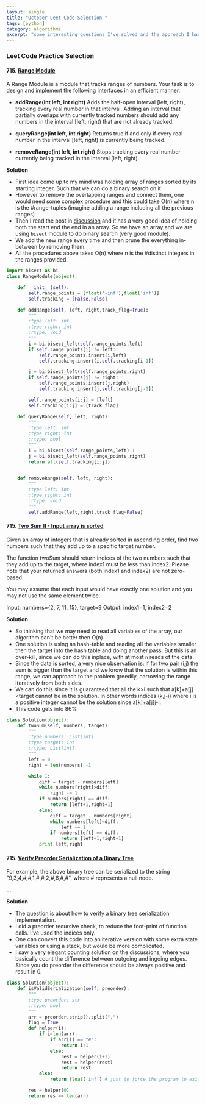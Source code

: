 ```yaml
---
layout: single
title: "October Leet Code Selection "
tags: [python]
category: algorithms
excerpt: "some interesting questions I've solved and the approach I had"
---
```


### Leet Code Practice Selection
####  715. [Range Module](https://leetcode.com/problems/range-module/description/)
A Range Module is a module that tracks ranges of numbers. Your task is to design and implement the following interfaces in an efficient manner.

- **addRange(int left, int right)** Adds the half-open interval [left, right), tracking every real number in that interval. Adding an interval that partially overlaps with currently tracked numbers should add any numbers in the interval [left, right) that are not already tracked.

- **queryRange(int left, int right)** Returns true if and only if every real number in the interval [left, right) is currently being tracked.

- **removeRange(int left, int right)** Stops tracking every real number currently being tracked in the interval [left, right).

**Solution**
- First idea come up to my mind was holding array of ranges sorted by its starting integer. Such that we can do a binary search on it
- However to remove the overlapping ranges and connect them, one would need some complex procedure and this could take O(n) where n is the #range-tuples (imagine adding a range including all the previous ranges)
- Then I read the post in [discussion](https://discuss.leetcode.com/topic/108032/python) and it has a very good idea of holding both the start end the end in an array. So we have an array and we are using `bisect` module to do binary search (very good module).
- We add the new range every time and then prune the everything in-between by removing them.
- All the procedures above takes O(n) where n is the #distinct integers in the ranges provided.

```python
import bisect as bi
class RangeModule(object):

    def __init__(self):
        self.range_points = [float('-inf'),float('inf')]
        self.tracking = [False,False]

    def addRange(self, left, right,track_flag=True):
        """
        :type left: int
        :type right: int
        :rtype: void
        """
        i = bi.bisect_left(self.range_points,left)
        if self.range_points[i] != left:
            self.range_points.insert(i,left)
            self.tracking.insert(i,self.tracking[i-1])

        j = bi.bisect_left(self.range_points,right)
        if self.range_points[j] != right:
            self.range_points.insert(j,right)
            self.tracking.insert(j,self.tracking[j-1])

        self.range_points[i:j] = [left]
        self.tracking[i:j] = [track_flag]

    def queryRange(self, left, right):
        """
        :type left: int
        :type right: int
        :rtype: bool
        """
        i = bi.bisect(self.range_points,left)-1
        j = bi.bisect_left(self.range_points,right)
        return all(self.tracking[i:j])


    def removeRange(self, left, right):
        """
        :type left: int
        :type right: int
        :rtype: void
        """
        self.addRange(left,right,track_flag=False)
```

####  715. [Two Sum II - Input array is sorted](https://leetcode.com/problems/two-sum-ii-input-array-is-sorted/description/)

Given an array of integers that is already sorted in ascending order, find two numbers such that they add up to a specific target number.

The function twoSum should return indices of the two numbers such that they add up to the target, where index1 must be less than index2. Please note that your returned answers (both index1 and index2) are not zero-based.

You may assume that each input would have exactly one solution and you may not use the same element twice.

Input: numbers={2, 7, 11, 15}, target=9
Output: index1=1, index2=2

**Solution**
- So thinking that we may need to read all variables of the array, our algorithm can't be better then O(n)
- One solution is using an hash-table and reading all the variables smaller then the target into the hash table and doing another pass. But this is an over-kill, since we can do this inplace, with at most `n` reads of the data.
- Since the data is sorted, a very nice observation is: if for two pair (i,j) the sum is bigger than the target and we know that the solution is within this range, we can approach to the problem greedily, narrowing the range iteratively from both sides.
- We can do this since it is guaranteed that all the k>i such that a[k]+a[j]<target cannot be in the solution. In other words indices (k,j-i) where i is a positive integer cannot be the solution since a[k]+a[j]<target and j>j-i.
- This code gets into 86%
```python
class Solution(object):
    def twoSum(self, numbers, target):
        """
        :type numbers: List[int]
        :type target: int
        :rtype: List[int]
        """
        left = 0
        right = len(numbers) -1

        while 1:
            diff = target - numbers[left]
            while numbers[right]>diff:
                right -= 1
            if numbers[right] == diff:
                return [left+1,right+1]
            else:
                diff = target - numbers[right]
                while numbers[left]<diff:
                    left += 1
                if numbers[left] == diff:
                    return [left+1,right+1]
            print left,right
```

####  715. [Verify Preorder Serialization of a Binary Tree](https://leetcode.com/problems/verify-preorder-serialization-of-a-binary-tree/description/)

For example, the above binary tree can be serialized to the string "9,3,4,#,#,1,#,#,2,#,6,#,#", where # represents a null node.

...

**Solution**
- The question is about how to verify a binary tree serialization implementation.
- I did a preorder recursive check, to reduce the foot-print of function calls. I've used the indices only.
- One can convert this code into an iterative version with some extra state variables or using a stack, but would be more complicated.
- I saw a very elegant counting solution on the discussions, where you basically count the difference between outgoing and ingoing edges. Since you do preorder the difference should be always positive and result in 0.
```python
class Solution(object):
    def isValidSerialization(self, preorder):
        """
        :type preorder: str
        :rtype: bool
        """
        arr = preorder.strip().split(",")
        flag = True
        def helper(i):
            if i<len(arr):
                if arr[i] == "#":
                    return i+1
                else:
                    rest = helper(i+1)
                    rest = helper(rest)
                    return rest
            else:
                return float('inf') # just to force the program to exit

        res = helper(0)
        return res == len(arr)


```
